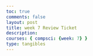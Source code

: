 ```yaml
---
toc: true
comments: false
layout: post
title: week 7 Review Ticket
description: 
courses: { compsci: {week: 7} }
type: tangibles
---
```

